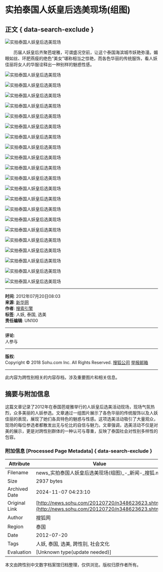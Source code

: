 # 实拍泰国人妖皇后选美现场(组图)

## 正文 { data-search-exclude }


![实拍泰国人妖皇后选美现场](https://photocdn.sohu.com/20120720/Img348623624.jpg)

　　历届人妖皇后齐聚芭堤雅，可谓盛况空前，让这个泰国海滨城市妖艳弥漫。媚眼如丝、环肥燕瘦的绝色“美女”堪称相当之惊艳，而各色华丽的传统服饰，看人妖佳丽将女人的华服诠释出一种别样的魅惑性感。

![实拍泰国人妖皇后选美现场](https://photocdn.sohu.com/20120720/Img348623625.jpg)

![实拍泰国人妖皇后选美现场](https://photocdn.sohu.com/20120720/Img348623626.jpg)

![实拍泰国人妖皇后选美现场](https://photocdn.sohu.com/20120720/Img348623627.jpg)

![实拍泰国人妖皇后选美现场](https://photocdn.sohu.com/20120720/Img348623628.jpg)

![实拍泰国人妖皇后选美现场](https://photocdn.sohu.com/20120720/Img348623629.jpg)

![实拍泰国人妖皇后选美现场](https://photocdn.sohu.com/20120720/Img348623630.jpg)

![实拍泰国人妖皇后选美现场](https://photocdn.sohu.com/20120720/Img348623631.jpg)

![实拍泰国人妖皇后选美现场](https://photocdn.sohu.com/20120720/Img348623632.jpg)

![实拍泰国人妖皇后选美现场](https://photocdn.sohu.com/20120720/Img348623633.jpg)

![实拍泰国人妖皇后选美现场](https://photocdn.sohu.com/20120720/Img348623634.jpg)

![实拍泰国人妖皇后选美现场](https://photocdn.sohu.com/20120720/Img348623635.jpg)

![实拍泰国人妖皇后选美现场](https://photocdn.sohu.com/20120720/Img348623636.jpg)

![实拍泰国人妖皇后选美现场](https://photocdn.sohu.com/20120720/Img348623637.jpg)

![实拍泰国人妖皇后选美现场](https://photocdn.sohu.com/20120720/Img348623638.jpg)

![实拍泰国人妖皇后选美现场](https://photocdn.sohu.com/20120720/Img348623639.jpg)

![实拍泰国人妖皇后选美现场](https://photocdn.sohu.com/20120720/Img348623640.jpg)

![实拍泰国人妖皇后选美现场](https://photocdn.sohu.com/20120720/Img348623641.jpg)

![实拍泰国人妖皇后选美现场](https://photocdn.sohu.com/20120720/Img348623642.jpg)

![实拍泰国人妖皇后选美现场](https://photocdn.sohu.com/20120720/Img348623643.jpg)

![实拍泰国人妖皇后选美现场](https://photocdn.sohu.com/20120720/Img348623644.jpg)

![实拍泰国人妖皇后选美现场](https://photocdn.sohu.com/20120720/Img348623645.jpg)

---

**时间**: 2012年07月20日08:03  
**来源**: [新华网](https://news.xinhuanet.com/world/2012-07/20/c_123437129.htm)  
**作者**: [搜索引擎](http://www.sohu.com)  
**标签**: 人妖, 泰国, 选美  
**责任编辑**: UN100  

---

**评论**:  
人参与

---

**版权**:  
Copyright © 2018 Sohu.com Inc. All Rights Reserved. [搜狐公司](https://corp.sohu.com/s2007/copyright/)  [举报邮箱](mailto:jubao@contact.sohu.com)  

--- 

此内容为跨性别相关的内容存档，涉及重要图片和相关信息。

## 摘要与附加信息

<!-- tcd_abstract -->
这篇文章记录了2012年在泰国芭堤雅举行的人妖皇后选美活动现场，现场气氛热烈，众多美丽的人妖参选。文章通过一组图片展示了各色华丽的传统服饰以及人妖佳丽的表现，展现了她们各具特色的魅惑与性感。这项选美活动吸引了大量观众，现场的每位参选者都散发出无与伦比的自信与魅力。文章强调，选美活动不仅是对美的展示，更是对跨性别群体的一种认可与尊重，反映了泰国社会对性别多样性的包容。
<!-- tcd_abstract_end -->

### 附加信息 [Processed Page Metadata] { data-search-exclude }

| Attribute       | Value                                  |
|-----------------|----------------------------------------|
| Filename        | news_实拍泰国人妖皇后选美现场(组图)_-_新闻-_搜狐.md                             |
| Size            | 2937 bytes                           |
| Archived Date   | 2024-11-07 04:23:10                             |
| Original Link   | [http://news.sohu.com/20120720/n348623623.shtml](http://news.sohu.com/20120720/n348623623.shtml)                       |
| Author          | 搜狐网                               |
| Region          | 泰国                               |
| Date            | 2012-07-20                                 |
| Tags            | 人妖, 泰国, 选美, 跨性别, 社会文化                                 |
| Evaluation            | [Unknown type(update needed)]                                 |
<!-- tcd_table_end -->

本文由跨性别中文数字档案馆归档整理，仅供浏览。版权归原作者所有。
